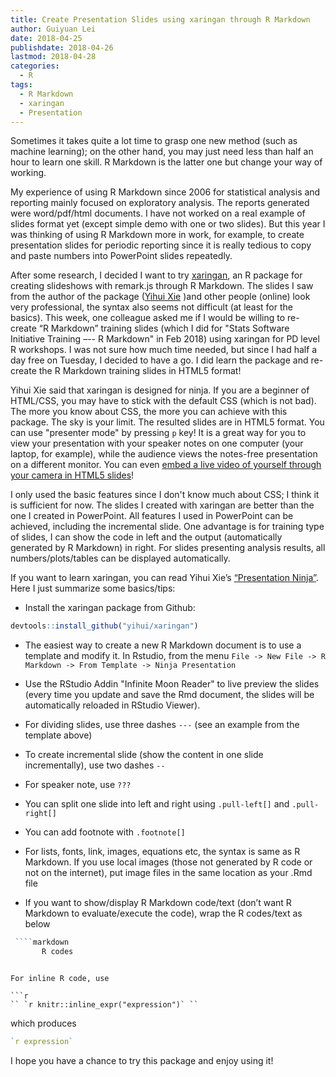 ```yaml
---
title: Create Presentation Slides using xaringan through R Markdown
author: Guiyuan Lei
date: 2018-04-25
publishdate: 2018-04-26
lastmod: 2018-04-28
categories:
  - R
tags:
  - R Markdown
  - xaringan
  - Presentation
---
```



Sometimes it takes quite a lot time to grasp one new method (such as machine learning); on the other hand, you may just need less than half an hour to learn one skill. R Markdown is the latter one but change your way of working. 

My experience of using R Markdown since 2006 for statistical analysis and reporting mainly focused on exploratory analysis. The reports generated were word/pdf/html documents. I have not worked on a real example of slides format yet (except simple demo with one or two slides). But this year I was thinking of using R Markdown more in work, for example, to create presentation slides for periodic reporting since it is really tedious to copy and paste numbers into PowerPoint slides repeatedly.


After some research, I decided I want to try [xaringan](https://github.com/yihui/xaringan), an R package for creating slideshows with remark.js through R Markdown. The slides I saw from the author of the package ([Yihui Xie](https://github.com/yihui/xaringan) )and other people (online) look very professional, the syntax also seems not difficult (at least for the basics). This week, one colleague asked me if I would be willing to re-create “R Markdown” training slides (which I did for "Stats Software Initiative Training –-- R Markdown" in Feb 2018) using xaringan for PD level R workshops.  I was not sure how much time needed, but since I had half a day free on Tuesday, I decided to have a go. I did learn the package and re-create the R Markdown training slides in HTML5 format!

 

Yihui Xie said that xaringan is designed for ninja. If you are a beginner of HTML/CSS, you may have to stick with the default CSS (which is not bad). The more you know about CSS, the more you can achieve with this package. The sky is your limit. The resulted slides are in HTML5 format. You can use "presenter mode" by pressing `p` key! It is a great way for you to view your presentation with your speaker notes on one computer (your laptop, for example), while the audience views the notes-free presentation on a different monitor. You can even [embed a live video of yourself through your camera in HTML5 slides](https://yihui.name/en/2017/12/html5-camera/)!

 

I only used the basic features since I don't know much about CSS; I think it is sufficient for now. The slides I created with xaringan are better than the one I created in PowerPoint. All features I used in PowerPoint can be achieved, including the incremental slide. One advantage is for training type of slides, I can show the code in left and the output (automatically generated by R Markdown) in right. For slides presenting analysis results, all numbers/plots/tables can be displayed automatically. 

 

If you want to learn xaringan, you can read Yihui Xie’s [“Presentation Ninja”](https://slides.yihui.name/xaringan/). Here I just summarize some basics/tips:

* Install the xaringan package from Github:

```r
devtools::install_github("yihui/xaringan")
```

* The easiest way to create a new R Markdown document is to use a template and modify it. In Rstudio, from the menu `File -> New File -> R Markdown -> From Template -> Ninja Presentation`

* Use the RStudio Addin "Infinite Moon Reader" to live preview the slides (every time you update and save the Rmd document, the slides will be automatically reloaded in RStudio Viewer).

* For dividing slides, use three dashes `---` (see an example from the template above)

* To create incremental slide (show the content in one slide incrementally), use two dashes `-- `

* For speaker note, use `???`

* You can split one slide into left and right using `.pull-left[]` and `.pull-right[]`

* You can add footnote with `.footnote[]`

* For lists, fonts, link, images, equations etc, the syntax is same as R Markdown. If you use local images (those not generated by R code or not on the internet), put image files in the same location as your .Rmd file 

* If you want to show/display R Markdown code/text (don’t want R Markdown to evaluate/execute the code), wrap the R codes/text as below

```r
 ````markdown
       R codes
 ````
```

For inline R code, use 

```r
`` `r knitr::inline_expr("expression")` ``
```

which produces 

```r
`r expression`
```


I hope you have a chance to try this package and enjoy using it!